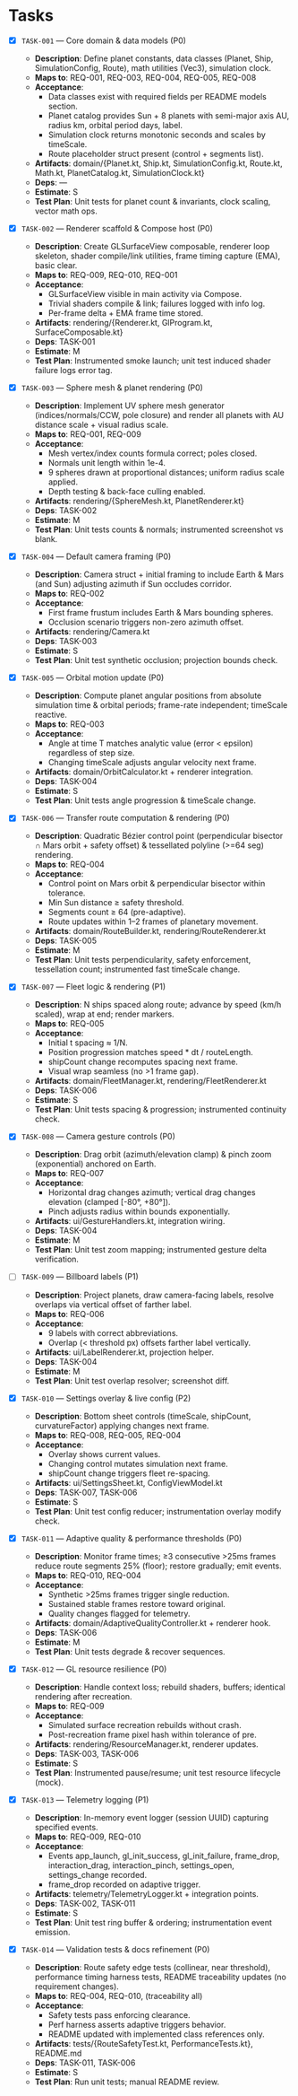 # Tasks

* [X] `TASK-001` — Core domain & data models (P0)

    * **Description**: Define planet constants, data classes (Planet, Ship, SimulationConfig, Route), math utilities (Vec3), simulation clock.
    * **Maps to**: REQ-001, REQ-003, REQ-004, REQ-005, REQ-008
    * **Acceptance**:
        * Data classes exist with required fields per README models section.
        * Planet catalog provides Sun + 8 planets with semi-major axis AU, radius km, orbital period days, label.
        * Simulation clock returns monotonic seconds and scales by timeScale.
        * Route placeholder struct present (control + segments list).
    * **Artifacts**: domain/{Planet.kt, Ship.kt, SimulationConfig.kt, Route.kt, Math.kt, PlanetCatalog.kt, SimulationClock.kt}
    * **Deps**: —
    * **Estimate**: S
    * **Test Plan**: Unit tests for planet count & invariants, clock scaling, vector math ops.

* [X] `TASK-002` — Renderer scaffold & Compose host (P0)

    * **Description**: Create GLSurfaceView composable, renderer loop skeleton, shader compile/link utilities, frame timing capture (EMA), basic clear.
    * **Maps to**: REQ-009, REQ-010, REQ-001
    * **Acceptance**:
        * GLSurfaceView visible in main activity via Compose.
        * Trivial shaders compile & link; failures logged with info log.
        * Per-frame delta + EMA frame time stored.
    * **Artifacts**: rendering/{Renderer.kt, GlProgram.kt, SurfaceComposable.kt}
    * **Deps**: TASK-001
    * **Estimate**: M
    * **Test Plan**: Instrumented smoke launch; unit test induced shader failure logs error tag.

* [X] `TASK-003` — Sphere mesh & planet rendering (P0)

    * **Description**: Implement UV sphere mesh generator (indices/normals/CCW, pole closure) and render all planets with AU distance scale + visual radius scale.
    * **Maps to**: REQ-001, REQ-009
    * **Acceptance**:
        * Mesh vertex/index counts formula correct; poles closed.
        * Normals unit length within 1e-4.
        * 9 spheres drawn at proportional distances; uniform radius scale applied.
        * Depth testing & back-face culling enabled.
    * **Artifacts**: rendering/{SphereMesh.kt, PlanetRenderer.kt}
    * **Deps**: TASK-002
    * **Estimate**: M
    * **Test Plan**: Unit tests counts & normals; instrumented screenshot vs blank.

* [X] `TASK-004` — Default camera framing (P0)

    * **Description**: Camera struct + initial framing to include Earth & Mars (and Sun) adjusting azimuth if Sun occludes corridor.
    * **Maps to**: REQ-002
    * **Acceptance**:
        * First frame frustum includes Earth & Mars bounding spheres.
        * Occlusion scenario triggers non-zero azimuth offset.
    * **Artifacts**: rendering/Camera.kt
    * **Deps**: TASK-003
    * **Estimate**: S
    * **Test Plan**: Unit test synthetic occlusion; projection bounds check.

* [X] `TASK-005` — Orbital motion update (P0)

    * **Description**: Compute planet angular positions from absolute simulation time & orbital periods; frame-rate independent; timeScale reactive.
    * **Maps to**: REQ-003
    * **Acceptance**:
        * Angle at time T matches analytic value (error < epsilon) regardless of step size.
        * Changing timeScale adjusts angular velocity next frame.
    * **Artifacts**: domain/OrbitCalculator.kt + renderer integration.
    * **Deps**: TASK-004
    * **Estimate**: S
    * **Test Plan**: Unit tests angle progression & timeScale change.

* [X] `TASK-006` — Transfer route computation & rendering (P0)

    * **Description**: Quadratic Bézier control point (perpendicular bisector ∩ Mars orbit + safety offset) & tessellated polyline (>=64 seg) rendering.
    * **Maps to**: REQ-004
    * **Acceptance**:
        * Control point on Mars orbit & perpendicular bisector within tolerance.
        * Min Sun distance ≥ safety threshold.
        * Segments count ≥ 64 (pre-adaptive).
        * Route updates within 1–2 frames of planetary movement.
    * **Artifacts**: domain/RouteBuilder.kt, rendering/RouteRenderer.kt
    * **Deps**: TASK-005
    * **Estimate**: M
    * **Test Plan**: Unit tests perpendicularity, safety enforcement, tessellation count; instrumented fast timeScale change.

* [X] `TASK-007` — Fleet logic & rendering (P1)

    * **Description**: N ships spaced along route; advance by speed (km/h scaled), wrap at end; render markers.
    * **Maps to**: REQ-005
    * **Acceptance**:
        * Initial t spacing ≈ 1/N.
        * Position progression matches speed * dt / routeLength.
        * shipCount change recomputes spacing next frame.
        * Visual wrap seamless (no >1 frame gap).
    * **Artifacts**: domain/FleetManager.kt, rendering/FleetRenderer.kt
    * **Deps**: TASK-006
    * **Estimate**: S
    * **Test Plan**: Unit tests spacing & progression; instrumented continuity check.

* [X] `TASK-008` — Camera gesture controls (P0)

    * **Description**: Drag orbit (azimuth/elevation clamp) & pinch zoom (exponential) anchored on Earth.
    * **Maps to**: REQ-007
    * **Acceptance**:
        * Horizontal drag changes azimuth; vertical drag changes elevation (clamped [-80°, +80°]).
        * Pinch adjusts radius within bounds exponentially.
    * **Artifacts**: ui/GestureHandlers.kt, integration wiring.
    * **Deps**: TASK-004
    * **Estimate**: M
    * **Test Plan**: Unit test zoom mapping; instrumented gesture delta verification.

* [ ] `TASK-009` — Billboard labels (P1)

    * **Description**: Project planets, draw camera-facing labels, resolve overlaps via vertical offset of farther label.
    * **Maps to**: REQ-006
    * **Acceptance**:
        * 9 labels with correct abbreviations.
        * Overlap (< threshold px) offsets farther label vertically.
    * **Artifacts**: ui/LabelRenderer.kt, projection helper.
    * **Deps**: TASK-004
    * **Estimate**: M
    * **Test Plan**: Unit test overlap resolver; screenshot diff.

* [X] `TASK-010` — Settings overlay & live config (P2)

    * **Description**: Bottom sheet controls (timeScale, shipCount, curvatureFactor) applying changes next frame.
    * **Maps to**: REQ-008, REQ-005, REQ-004
    * **Acceptance**:
        * Overlay shows current values.
        * Changing control mutates simulation next frame.
        * shipCount change triggers fleet re-spacing.
    * **Artifacts**: ui/SettingsSheet.kt, ConfigViewModel.kt
    * **Deps**: TASK-007, TASK-006
    * **Estimate**: S
    * **Test Plan**: Unit test config reducer; instrumentation overlay modify check.

* [X] `TASK-011` — Adaptive quality & performance thresholds (P0)

    * **Description**: Monitor frame times; ≥3 consecutive >25ms frames reduce route segments 25% (floor); restore gradually; emit events.
    * **Maps to**: REQ-010, REQ-004
    * **Acceptance**:
        * Synthetic >25ms frames trigger single reduction.
        * Sustained stable frames restore toward original.
        * Quality changes flagged for telemetry.
    * **Artifacts**: domain/AdaptiveQualityController.kt + renderer hook.
    * **Deps**: TASK-006
    * **Estimate**: M
    * **Test Plan**: Unit tests degrade & recover sequences.

* [X] `TASK-012` — GL resource resilience (P0)

    * **Description**: Handle context loss; rebuild shaders, buffers; identical rendering after recreation.
    * **Maps to**: REQ-009
    * **Acceptance**:
        * Simulated surface recreation rebuilds without crash.
        * Post-recreation frame pixel hash within tolerance of pre.
    * **Artifacts**: rendering/ResourceManager.kt, renderer updates.
    * **Deps**: TASK-003, TASK-006
    * **Estimate**: S
    * **Test Plan**: Instrumented pause/resume; unit test resource lifecycle (mock).

* [X] `TASK-013` — Telemetry logging (P1)

    * **Description**: In-memory event logger (session UUID) capturing specified events.
    * **Maps to**: REQ-009, REQ-010
    * **Acceptance**:
        * Events app_launch, gl_init_success, gl_init_failure, frame_drop, interaction_drag, interaction_pinch, settings_open, settings_change recorded.
        * frame_drop recorded on adaptive trigger.
    * **Artifacts**: telemetry/TelemetryLogger.kt + integration points.
    * **Deps**: TASK-002, TASK-011
    * **Estimate**: S
    * **Test Plan**: Unit test ring buffer & ordering; instrumentation event emission.

* [X] `TASK-014` — Validation tests & docs refinement (P0)

    * **Description**: Route safety edge tests (collinear, near threshold), performance timing harness tests, README traceability updates (no requirement changes).
    * **Maps to**: REQ-004, REQ-010, (traceability all)
    * **Acceptance**:
        * Safety tests pass enforcing clearance.
        * Perf harness asserts adaptive triggers behavior.
        * README updated with implemented class references only.
    * **Artifacts**: tests/{RouteSafetyTest.kt, PerformanceTests.kt}, README.md
    * **Deps**: TASK-011, TASK-006
    * **Estimate**: S
    * **Test Plan**: Run unit tests; manual README review.

